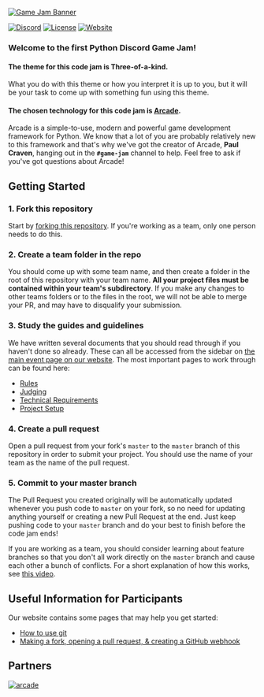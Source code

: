 [![Game Jam Banner](https://raw.githubusercontent.com/python-discord/game-jam-2020/master/three-of-a-kind.png?token=AAQAKVPU56V5EWHTEYFYIG26T3JFE)](#)

[![Discord](https://img.shields.io/static/v1?label=Python%20Discord&logo=discord&message=%3E30k%20members&color=%237289DA&logoColor=white)](https://discord.gg/2B963hn)
[![License](https://img.shields.io/github/license/python-discord/bot)](LICENSE)
[![Website](https://img.shields.io/badge/website-visit-brightgreen)](https://pythondiscord.com)

### Welcome to the first Python Discord Game Jam!

#### The theme for this code jam is **Three-of-a-kind**.

What you do with this theme or how you interpret it is up to you, but it will be your task to come up with something fun using this theme.

#### The chosen technology for this code jam is [Arcade](https://arcade.academy/).

Arcade is a simple-to-use, modern and powerful game development framework for Python. We know that a lot of you are probably relatively new to this framework and that's why we've got the creator of Arcade, **Paul Craven**, hanging out in the **`#game-jam`** channel to help. Feel free to ask if you've got questions about Arcade!

## Getting Started

### 1. Fork this repository
Start by [forking this repository](https://github.com/python-discord/game-jam-2020/fork). If you're working as a team, only one person needs to do this.

### 2. Create a team folder in the repo
You should come up with some team name, and then create a folder in the root of this repository with your team name. **All your project files must be contained within your team's subdirectory**. If you make any changes to other teams folders or to the files in the root, we will not be able to merge your PR, and may have to disqualify your submission.

### 3. Study the guides and guidelines
We have written several documents that you should read through if you haven't done so already. These can all be accessed from the sidebar on [the main event page on our website](https://pythondiscord.com/pages/events/game-jam-2020/). The most important pages to work through can be found here:
* [Rules](https://pythondiscord.com/pages/events/game-jam-2020/rules/)
* [Judging](https://pythondiscord.com/pages/events/game-jam-2020/judging/)
* [Technical Requirements](https://pythondiscord.com/pages/events/game-jam-2020/technical-requirements/)
* [Project Setup](https://pythondiscord.com/pages/events/game-jam-2020/project-setup/)

### 4. Create a pull request
Open a pull request from your fork's `master` to the `master` branch of this repository in order to submit your project. You should use the name of your team as the name of the pull request.

### 5. Commit to your master branch
The Pull Request you created originally will be automatically updated whenever you push code to `master` on your fork, so no need for updating anything yourself or creating a new Pull Request at the end. Just keep pushing code to your `master` branch and do your best to finish before the code jam ends!

If you are working as a team, you should consider learning about feature branches so that you don't all work directly on the `master` branch and cause each other a bunch of conflicts. For a short explanation of how this works, see [this video](https://www.youtube.com/watch?v=j7YDbrS9I48).


## Useful Information for Participants

Our website contains some pages that may help you get started:
- [How to use git](https://pythondiscord.com/pages/code-jams/using-git/)
- [Making a fork, opening a pull request, & creating a GitHub webhook](https://pythondiscord.com/pages/code-jams/pull-request/)


## Partners

[![arcade](https://raw.githubusercontent.com/python-discord/game-jam-2020/master/Python%20Arcade%20logo.png?token=AAQAKVJNLEVNOTYONW7OGB26T3NEY)](https://arcade.academy)
